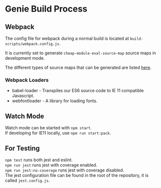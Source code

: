 # Genie Build Process

## Webpack

The config file for webpack during a normal build is located at `build-scripts/webpack.config.js`.

It is currently set to generate `cheap-module-eval-source-map` source maps in development mode.  

The different types of source maps that can be generated are listed [here](https://webpack.js.org/configuration/devtool/).

### Webpack Loaders

* babel-loader - Transpiles our ES6 source code to IE 11 compatible Javascript.
* webfontloader - A library for loading fonts.

## Watch Mode

Watch mode can be started with `npm start`.  
If developing for IE11 locally, use `npm run start:pack`.

## For Testing

`npm test` runs both jest and eslint.  
`npm run jest` runs jest with coverage enabled.  
`npm run jest:no-coverage` runs jest with coverage disabled.  
The jest configuration file can be found in the root of the repository, it is called `jest.config.js`.
